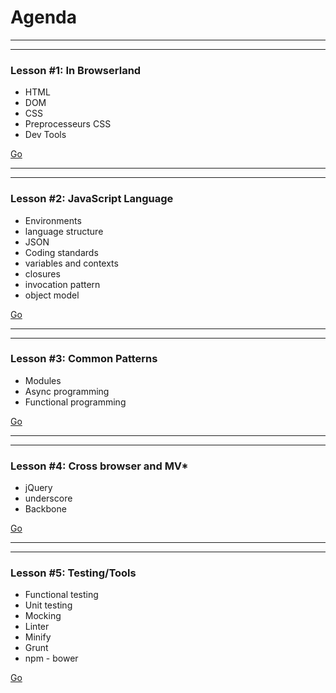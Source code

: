 Agenda
======

---
---

### Lesson #1: In Browserland

* HTML
* DOM
* CSS
* Preprocesseurs CSS
* Dev Tools

[Go](lesson1.html)

---
---

### Lesson #2: JavaScript Language

* Environments
* language structure
* JSON
* Coding standards
* variables and contexts
* closures
* invocation pattern
* object model

[Go](lesson2.html)

---
---

### Lesson #3: Common Patterns

* Modules
* Async programming
* Functional programming

[Go](lesson3.html)

---
---

### Lesson #4: Cross browser and MV*

* jQuery
* underscore
* Backbone

[Go](lesson4.html)

---
---

### Lesson #5: Testing/Tools

* Functional testing
* Unit testing
* Mocking
* Linter
* Minify
* Grunt
* npm - bower

[Go](lesson5.html)
